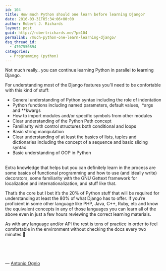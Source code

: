 ```yaml
---
id: 104
title: How much Python should one learn before learning Django?
date: 2016-03-31T05:34:06+00:00
author: Robert J. Richards
layout: post
guid: http://robertrichards.me/?p=104
permalink: /much-python-one-learn-learning-django/
dsq_thread_id:
  - 4707550894
categories:
  - Programming (python)
---
```

N<span class="inline_editor_value"><span class="rendered_qtext">ot much really.. you can continue learning Python in parallel to learning Django.</span></span>

For understanding most of the Django features you&#8217;ll need to be confortable with this kind of stuff:

<!--more-->

  * General understanding of Python syntax including the role of indentation
  * Python functions including named parameters, default values,  \*args and \**kwargs
  * How to import modules and/or specific symbols from other modules
  * Clear understanding of the Python Path concept
  * Familiarity with control structures both conditional and loops
  * Basic string manipulation
  * Clear understanding of at least the basics of lists, tuples and dictionaries including the concept of a sequence and basic slicing syntax
  * Basic understanding of OOP in Python

<span class="inline_editor_value"><span class="rendered_qtext"><br /> Extra knowledge that helps but you can definitely learn in the process are some basics of functional programming and how to use (and ideally write) decorators, some familiarity with the GNU Gettext framework for localization and internationalization, and stuff like that.</span></span>

That&#8217;s the core but I bet it&#8217;s the 20% of Python stuff that will be required for understanding at least the 80% of what Django has to offer. If you&#8217;re proficient in some other language like PHP, Java, C++, Ruby, etc and know the equivalent concepts in any of those languages you can learn all of the above even in just a few hours reviewing the correct learning materials.

As with any language and/or API the rest is tons of practice in order to feel comfortable in the environment without checking the docs every two minutes 🙂

&nbsp;

&nbsp;

&#8212; <span class="feed_item_answer_user"><span id="ld_kxshim_52571"><a id="__w2_J2aAE1G_link" class="user hover" href="https://www.quora.com/profile/Antonio-Ognio" target="_blank">Antonio Ognio</a><span id="__w2_JG8gcvP_bio" class="IdentitySig ActorNameSig IdentityNameSig"></span></span></span>